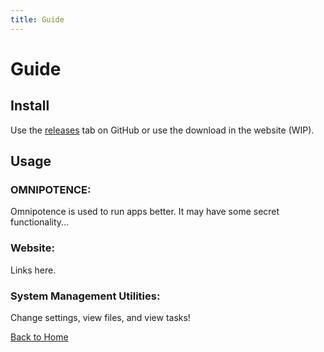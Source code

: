 ```yaml
---
title: Guide
---
```


# Guide

## Install

Use the [releases](https://github.com/WD-BYPASS/WD_BYPASS/releases) tab on GitHub or use the download in the website (WIP).

## Usage

### OMNIPOTENCE:

Omnipotence is used to run apps better.  It may have some secret functionality...

### Website:

Links here.

### System Management Utilities:

Change settings, view files, and view tasks!

[Back to Home](/)
